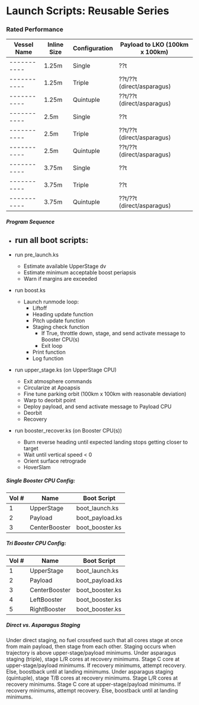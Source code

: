 # Launch Scripts: Reusable Series

### Rated Performance
| Vessel Name | Inline Size | Configuration | Payload to LKO (100km x 100km) |
| ----------- | ----------- | ------------- | ------------------------------ |
| ----------- | 1.25m       | Single        | ??t                            |
| ----------- | 1.25m       | Triple        | ??t/??t (direct/asparagus)     |
| ----------- | 1.25m       | Quintuple     | ??t/??t (direct/asparagus)     |
| ----------- | 2.5m        | Single        | ??t                            |
| ----------- | 2.5m        | Triple        | ??t/??t (direct/asparagus)     |
| ----------- | 2.5m        | Quintuple     | ??t/??t (direct/asparagus)     |
| ----------- | 3.75m       | Single        | ??t                            |
| ----------- | 3.75m       | Triple        | ??t                            |
| ----------- | 3.75m       | Quintuple     | ??t/??t (direct/asparagus)     |


##### Program Sequence
- run all boot scripts:
  -
- run pre_launch.ks
  - Estimate available UpperStage dv
  - Estimate minimum acceptable boost periapsis
  - Warn if margins are exceeded
- run boost.ks
  - Launch runmode loop:
    - Liftoff
    - Heading update function
    - Pitch update function
    - Staging check function
      - If True, throttle down, stage, and send activate message to Booster CPU(s)
      - Exit loop
    - Print function
    - Log function
- run upper_stage.ks (on UpperStage CPU)
  - Exit atmosphere commands
  - Circularize at Apoapsis
  - Fine tune parking orbit (100km x 100km with reasonable deviation)
  - Warp to deorbit point
  - Deploy payload, and send activate message to Payload CPU
  - Deorbit
  - Recovery

- run booster_recover.ks (on Booster CPU(s))
  - Burn reverse heading until expected landing stops getting closer to target
  - Wait until vertical speed < 0
  - Orient surface retrograde
  - HoverSlam

##### Single Booster CPU Config:
| Vol # | Name          | Boot Script     |
| ----- | ------------- | --------------- |
| 1     | UpperStage    | boot_launch.ks  |
| 2     | Payload       | boot_payload.ks |
| 3     | CenterBooster | boot_booster.ks |

##### Tri Booster CPU Config:
| Vol # | Name          | Boot Script       |
| ----- | ------------- | ----------------- |
| 1     | UpperStage    | boot_launch.ks    |
| 2     | Payload       | boot_payload.ks   |
| 3     | CenterBooster | boot_booster.ks |
| 4     | LeftBooster   | boot_booster.ks |
| 5     | RightBooster  | boot_booster.ks |


##### Direct vs. Asparagus Staging
Under direct staging, no fuel crossfeed such that all cores stage at once from main payload, then stage from each other.  Staging occurs when trajectory is above upper-stage/payload minimums.
Under asparagus staging (triple), stage L/R cores at recovery minimums.  Stage C core at upper-stage/payload minimums.  If recovery minimums, attempt recovery.  Else, boostback until at landing minimums.
Under asparagus staging (quintuple), stage T/B cores at recovery minimums.  Stage L/R cores at recovery minimums.  Stage C core at upper-stage/payload minimums.  If recovery minimums, attempt recovery.  Else, boostback until at landing minimums.
